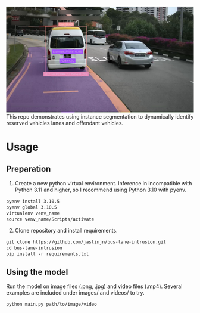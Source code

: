 ![bus lane detection](output/example.out.jpg)
This repo demonstrates using instance segmentation to dynamically identify reserved vehicles lanes and offendant vehicles.

# Usage

## Preparation

1. Create a new python virtual environment.
   Inference in incompatible with Python 3.11 and higher, so I recommend using Python 3.10 with pyenv.

```shell
pyenv install 3.10.5
pyenv global 3.10.5
virtualenv venv_name
source venv_name/Scripts/activate
```

2. Clone repository and install requirements.

```shell
git clone https://github.com/jastinjn/bus-lane-intrusion.git
cd bus-lane-intrusion
pip install -r requirements.txt
```

## Using the model

Run the model on image files (.png, .jpg) and video files (.mp4). Several examples are included under images/ and videos/ to try.

```shell
python main.py path/to/image/video
```
